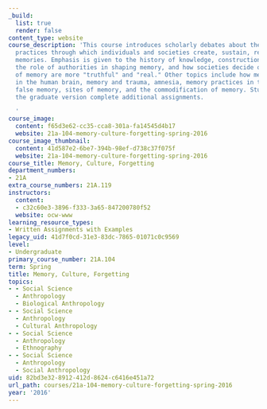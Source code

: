 ```yaml
---
_build:
  list: true
  render: false
content_type: website
course_description: 'This course introduces scholarly debates about the sociocultural
  practices through which individuals and societies create, sustain, recall, and erase
  memories. Emphasis is given to the history of knowledge, construction of memory,
  the role of authorities in shaping memory, and how societies decide on whose versions
  of memory are more "truthful" and "real." Other topics include how memory works
  in the human brain, memory and trauma, amnesia, memory practices in the sciences,
  false memory, sites of memory, and the commodification of memory. Students taking
  the graduate version complete additional assignments.

  '
course_image:
  content: f65d3e62-cc35-cca8-301a-fa14545d4b17
  website: 21a-104-memory-culture-forgetting-spring-2016
course_image_thumbnail:
  content: 41d587e2-6be7-394b-98ef-d738c37f075f
  website: 21a-104-memory-culture-forgetting-spring-2016
course_title: Memory, Culture, Forgetting
department_numbers:
- 21A
extra_course_numbers: 21A.119
instructors:
  content:
  - c32c60e3-3896-f333-3a65-847200780f52
  website: ocw-www
learning_resource_types:
- Written Assignments with Examples
legacy_uid: 41d7f0cd-31e3-83dc-7865-01071c0c9569
level:
- Undergraduate
primary_course_number: 21A.104
term: Spring
title: Memory, Culture, Forgetting
topics:
- - Social Science
  - Anthropology
  - Biological Anthropology
- - Social Science
  - Anthropology
  - Cultural Anthropology
- - Social Science
  - Anthropology
  - Ethnography
- - Social Science
  - Anthropology
  - Social Anthropology
uid: 82bd3e32-8912-412d-8624-c6416e451a72
url_path: courses/21a-104-memory-culture-forgetting-spring-2016
year: '2016'
---
```

